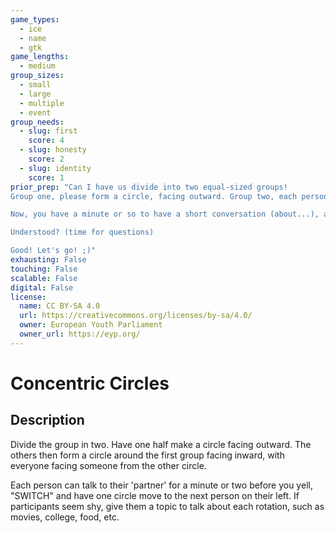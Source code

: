 ```yaml
---
game_types:
  - ice
  - name
  - gtk
game_lengths:
  - medium
group_sizes:
  - small
  - large
  - multiple
  - event
group_needs:
  - slug: first
    score: 4
  - slug: honesty
    score: 2
  - slug: identity
    score: 1
prior_prep: "Can I have us divide into two equal-sized groups!
Group one, please form a circle, facing outward. Group two, each person find a partner from group one and look deep in their eyes! One partner per person! 

Now, you have a minute or so to have a short conversation (about...), and when I say 'Switch' the group in the middle will move clockwise to the next partner from the outside group. 

Understood? (time for questions)

Good! Let's go! ;)"
exhausting: False
touching: False
scalable: False
digital: False
license:
  name: CC BY-SA 4.0
  url: https://creativecommons.org/licenses/by-sa/4.0/
  owner: European Youth Parliament
  owner_url: https://eyp.org/
---
```

# Concentric Circles

## Description
Divide the group in two. Have one half make a circle facing outward. The others then form a circle around the first group facing inward, with everyone facing someone from the other circle. 

Each person can talk to their 'partner' for a minute or two before you yell, "SWITCH" 
and have one circle move to the next person on their left. If participants seem shy, give them a topic to talk about each rotation, such as movies, college, food, etc.
